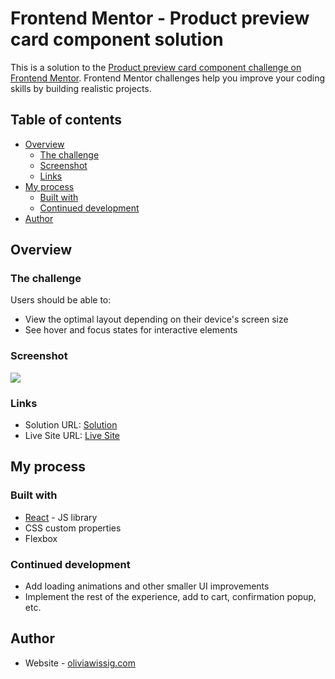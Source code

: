 # Frontend Mentor - Product preview card component solution

This is a solution to the [Product preview card component challenge on Frontend Mentor](https://www.frontendmentor.io/challenges/product-preview-card-component-GO7UmttRfa). Frontend Mentor challenges help you improve your coding skills by building realistic projects. 

## Table of contents

- [Overview](#overview)
  - [The challenge](#the-challenge)
  - [Screenshot](#screenshot)
  - [Links](#links)
- [My process](#my-process)
  - [Built with](#built-with)
  - [Continued development](#continued-development)
- [Author](#author)

## Overview

### The challenge

Users should be able to:

- View the optimal layout depending on their device's screen size
- See hover and focus states for interactive elements

### Screenshot

![](https://i.imgur.com/QCchVUJ.png)

### Links

- Solution URL: [Solution](https://github.com/oliviawissig/product-preview-card)
- Live Site URL: [Live Site](https://product-preview-card.oliviawissig.com/)

## My process

### Built with

- [React](https://reactjs.org/) - JS library
- CSS custom properties
- Flexbox

### Continued development

- Add loading animations and other smaller UI improvements
- Implement the rest of the experience, add to cart, confirmation popup, etc.

## Author

- Website - [oliviawissig.com](https://oliviawissig.com/)
